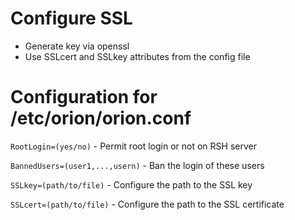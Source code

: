 # Configure SSL

- Generate key via openssl
- Use SSLcert and SSLkey attributes from the config file

# Configuration for /etc/orion/orion.conf

`RootLogin=(yes/no)` - Permit root login or not on RSH server

`BannedUsers=(user1,...,usern)` - Ban the login of these users

`SSLkey=(path/to/file)` - Configure the path to the SSL key

`SSLcert=(path/to/file)` - Configure the path to the SSL certificate
